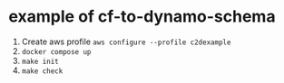 # example of cf-to-dynamo-schema

1. Create aws profile `aws configure --profile c2dexample`
2. `docker compose up`
3. `make init`
4. `make check`
